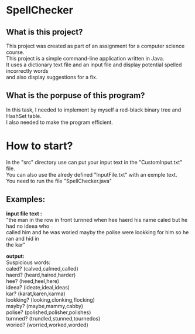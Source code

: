 # SpellChecker

## What is this project?  
This project was created as part of an assignment for a computer science course.  
This project is a simple command-line application written in Java.  
It uses a dictionary text file and an input file and display potential spelled incorrectly words  
and also display suggestions for a fix.   

## What is the porpuse of this program?
In this task, I needed to implement by myself a red-black binary tree and HashSet table.  
I also needed to make the program efficient.  

# How to start?  
In the "src" directory use can put your input text in the "CustomInput.txt" file.  
You can also use the alredy defined "InputFile.txt" with an exmple text.  
You need to run the file "SpellChecker.java"  

## Examples:
**input file text :**  
"the man in the row in front turnned when hee haerd his name caled but he had no ideea who  
called him and he was woried mayby the polise were lookking for him so he ran and hid in  
the kar"  

**output:**  
Suspicious words:  
caled? (calved,calmed,called)  
haerd? (heard,haired,harder)  
hee? (heed,heel,here)  
ideea? (ideate,ideal,ideas)  
kar? (karat,karen,karma)  
lookking? (looking,clonking,flocking)  
mayby? (maybe,mammy,cabby)  
polise? (polished,polisher,polishes)  
turnned? (trundled,stunned,tournedos)  
woried? (worried,worked,worded)  
